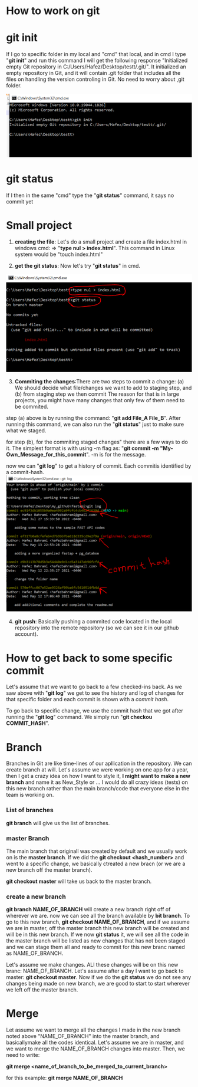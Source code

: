 # How to work on git

# git init
If I go to specific folder in my local and "cmd" that local, and in cmd I type "**git init**" and run this command I will get the following 
response "Initialized empty Git repository in C:/Users/Hafez/Desktop/testt/.git/".
It initialized an empty repository in Git, and it will contain .git folder that includes all the files on handling the version controling in Git. No 
need to worry about ,git folder.

![insert_pic](img/git_init.PNG)


# git status
If I then in the same "cmd" type the "**git status**" command, it says no commit yet

# Small project
1) **creating the file**: Let's do a small project and create a file index.html
 in windows cmd: => "**type nul > index.html**". This command in Linux system would be "touch index.html"
 
2) **get the git status**: Now let's try "**git status**" in cmd.

![insert_pic](img/git_status.PNG)

3) **Commiting the changes**:There are two steps to commit a change: (a) We should decide what file/changes we want to add to staging step, and (b) from staging step we then commit
The reason for that is in large projects, you might have many changes that only few of them need to be commited.

step (a) above is by running the command: "**git add File_A File_B**". After running this command, we can also run the "**git status**" just to make sure
what we staged. 

for step (b), for the commiting staged changes" there are a few ways to do it. The simplest format is with using -m flag as: "**git commit -m "My-Own_Message_for_this_commit**".
-m is for the message.

now we can "**git log**" to get a history of commit. Each commitis identified by a commit-hash.
![insert_pic](img/commit_log.PNG)

4) **git push**: Basically pushing a commited code located in the local repository into the remote repository (so we can see it in our github account).


# How to get back to some specific commit
Let's assume that we want to go back to a few checked-ins back. As we saw above with "**git log**" we get to see the history and log of changes for that specific
folder and each commit is shown with a _commit hash_. 

To go back to specific change, we use the commit hash that we got after running the "**git log**" command. We simply run "**git checkou COMMIT_HASH**".


# Branch
Branches in Git are like time-lines of our apllication in the repository. We can create branch at will. Let's assume we were working on one app for a year,
then I get a crazy idea on how I want to style it, **I might want to make a new branch** and name it as New_Style or ... I would do all crazy ideas (tests)
on this new branch rather than the main branch/code that everyone else in the team is working on.

### List of branches
**git branch** will give us the list of branches. 

### master Branch
The main branch that originall was created by default and we usually work on is the **master branch**. If we did the **git checkout <hash_number>** and went
to a specific change, we basically ctreated a new bracn (or we are a new branch off the master branch).

**git checkout master** will take us back to the master branch.

### create a new branch
**git branch NAME_OF_BRANCH** will create a new branch right off of wherever we are. now we can see all the branch available by **bit branch**.
To go to this new branch, **git checkout NAME_OF_BRANCH**, and if we assume we are in master, off the master branch
this new branch will be created and will be in this new branch. If we now **git status** it, we will see all the code in the master branch will be listed
as new changes that has not been staged and we can stage them all and ready to commit for this new branc named as NAME_OF_BRANCH. 

Let's assume we make changes. ALl these changes will be on this new branc: NAME_OF_BRANCH. Let's assume after a day I want to go back to
 master: **git checkout master**. Now if we do the **git status** we do not see any changes being made on new branch, we are good to start to start
 wherever we left off the master branch.
 
 # Merge
 Let assume we want to merge all the changes I made in the new branch noted above "NAME_OF_BRANCH" into the master branch, and basicallymake all the 
 codes identical. Let's assume we are in master, and we want to merge the NAME_OF_BRANCH changes into master. Then, we need to write:
 
 **git merge <name_of_branch_to_be_merged_to_current_branch>**
 
 for this example:
 **git merge NAME_OF_BRANCH**

